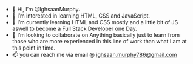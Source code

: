 - 👋 Hi, I’m @IghsaanMurphy.
- 👀 I’m interested in learning HTML, CSS and JavaScript.
- 🌱 I’m currently learning HTML and CSS mostly and a little bit of JS aswell to become a Full Stack Developer one Day.
- 💞️ I’m looking to collaborate on Anything basically just to learn from those who are more experienced in this line of work than what I am at this point in time.
- 📫 you can reach me via email @ ighsaan.murphy786@gmail.com
